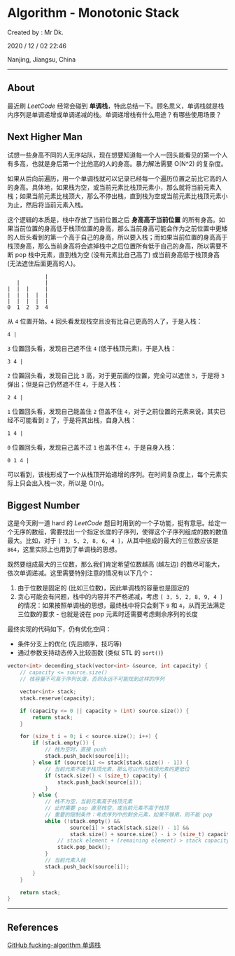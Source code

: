 # Algorithm - Monotonic Stack

Created by : Mr Dk.

2020 / 12 / 02 22:46

Nanjing, Jiangsu, China

---

## About

最近刷 _LeetCode_ 经常会碰到 **单调栈**，特此总结一下。顾名思义，单调栈就是栈内序列是单调递增或单调递减的栈。单调递增栈有什么用途？有哪些使用场景？

## Next Higher Man

试想一些身高不同的人无序站队，现在想要知道每一个人一回头能看见的第一个人有多高，也就是身后第一个比他高的人的身高。暴力解法需要 O(N^2) 的复杂度。

如果从后向前遍历，用一个单调栈就可以记录已经每一个遍历位置之前比它高的人的身高。具体地，如果栈为空，或当前元素比栈顶元素小，那么就将当前元素入栈；如果当前元素比栈顶大，那么不停出栈，直到栈为空或当前元素比栈顶元素小为止，然后将当前元素入栈。

这个逻辑的本质是，栈中存放了当前位置之后 **身高高于当前位置** 的所有身高。如果当前位置的身高低于栈顶位置的身高，那么当前身高可能会作为之前位置中更矮的人后头看到的第一个高于自己的身高，所以要入栈；而如果当前位置的身高高于栈顶身高，那么当前身高将会遮掉栈中之后位置所有低于自己的身高，所以需要不断 pop 栈中元素，直到栈为空 (没有元素比自己高了) 或当前身高低于栈顶身高 (无法遮住后面更高的人)。

```
            |
   |        |
|  |  |     |
|  |  |  |  |
|  |  |  |  |
0  1  2  3  4
```

从 `4` 位置开始。`4` 回头看发现栈空且没有比自己更高的人了，于是入栈：

```
4 |
```

`3` 位置回头看，发现自己遮不住 `4` (低于栈顶元素)，于是入栈：

```
3 4 |
```

`2` 位置回头看，发现自己比 `3` 高，对于更前面的位置，完全可以遮住 `3`，于是将 `3` 弹出；但是自己仍然遮不住 `4`，于是入栈：

```
2 4 |
```

`1` 位置回头看，发现自己能盖住 `2` 但盖不住 `4`，对于之前位置的元素来说，其实已经不可能看到 `2` 了，于是将其出栈，自身入栈：

```
1 4 |
```

`0` 位置回头看，发现自己盖不过 `1` 也盖不住 `4`，于是自身入栈：

```
0 1 4 |
```

可以看到，该栈形成了一个从栈顶开始递增的序列。在时间复杂度上，每个元素实际上只会出入栈一次，所以是 O(n)。

## Biggest Number

这是今天刷一道 hard 的 _LeetCode_ 题目时用到的一个子功能，挺有意思。给定一个无序的数组，需要找出一个指定长度的子序列，使得这个子序列组成的数的数值最大。比如，对于 `[ 3, 5, 2, 8, 6, 4 ]`，从其中组成的最大的三位数应该是 `864`，这里实际上也用到了单调栈的思想。

既然要组成最大的三位数，那么我们肯定希望位数越高 (越左边) 的数尽可能大，依次单调递减。这里需要特别注意的情况有以下几个：

1. 由于位数是固定的 (比如三位数)，因此单调栈的容量也是固定的
2. 贪心可能会有问题，栈中的内容并不严格递减，考虑 `[ 3, 5, 2, 8, 9, 4 ]` 的情况：如果按照单调栈的思想，最终栈中将只会剩下 `9` 和 `4`，从而无法满足三位数的要求 - 也就是说在 pop 元素时还需要考虑剩余序列的长度

最终实现的代码如下，仍有优化空间：

- 条件分支上的优化 (先后顺序，技巧等)
- 通过参数支持动态传入比较函数 (类似 STL 的 `sort()`)

```cpp
vector<int> decending_stack(vector<int> &source, int capacity) {
    // capacity <= source.size()
    // 栈容量不可高于序列长度，否则永远不可能找到这样的序列

    vector<int> stack;
    stack.reserve(capacity);

    if (capacity <= 0 || capacity > (int) source.size()) {
        return stack;
    }

    for (size_t i = 0; i < source.size(); i++) {
        if (stack.empty()) {
            // 栈为空时，直接 push
            stack.push_back(source[i]);
        } else if (source[i] <= stack[stack.size() - 1]) {
            // 当前元素不高于栈顶元素，那么可以作为栈顶元素的更低位
            if (stack.size() < (size_t) capacity) {
                stack.push_back(source[i]);
            }
        } else {
            // 栈不为空，当前元素高于栈顶元素
            // 此时需要 pop 直至栈空，或当前元素不高于栈顶
            // 重要的限制条件：考虑序列中的剩余元素，如果不够用，则不能 pop
            while (!stack.empty() &&
                    source[i] > stack[stack.size() - 1] &&
                    stack.size() + source.size() - i > (size_t) capacity) {
                // stack element + (remaining element) > stack capacity
                stack.pop_back();
            }
            // 当前元素入栈
            stack.push_back(source[i]);
        }
    }

    return stack;
}
```

---

## References

[GitHub fucking-algorithm 单调栈](https://github.com/labuladong/fucking-algorithm/blob/master/%E6%95%B0%E6%8D%AE%E7%BB%93%E6%9E%84%E7%B3%BB%E5%88%97/%E5%8D%95%E8%B0%83%E6%A0%88.md)
